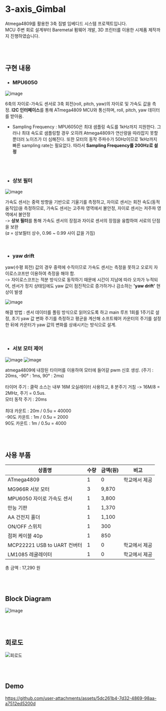 # 3-axis_Gimbal
Atmega4809를 활용한 3축 짐벌 임베디드 시스템 프로젝트입니다. <br/> MCU 주변 회로 설계부터 Baremetal 펌웨어 개발, 3D 프린터를 이용한 시제품 제작까지 진행하였습니다.

<br/><br/>

## 구현 내용

+ ### MPU6050

![image](https://github.com/user-attachments/assets/fd4315e0-d639-4202-957e-786e02ee7be6)

6축의 자이로-가속도 센서로  3축 회전(roll, pitch, yaw)의 자이로 및 가속도 값을 측정. **I2C 인터페이스**를 통해 ATmega4809 MCU와 통신하며, roll, pitch, yaw 데이터를 받아옴. 
<br/>
 + Sampling Frequency : MPU6050은 최대 샘플링 속도를 1kHz까지 지원한다. 그러나 최대 속도로 샘플링할 경우 오히려 Atmega4809가 연산량을 따라잡지 못할 뿐더러 노이즈가 더 심해진다. 또한 모터의 동작 주파수가 50Hz이므로 1kHz까지 빠른 sampling rate는 필요없다. 따라서 **Sampling Frequency를 200Hz로 설정**
   
<br/><br/>


+ ### 상보 필터

![image](https://github.com/user-attachments/assets/ff1c16ca-90d3-4cb5-97ca-b7dc2c5a5044)

가속도 센서는 중력 방향을 기반으로 기울기를 측정하고, 자이로 센서는 회전 속도(동적 움직임)을 측정하므로, 가속도 센서는 고주파 영역에서 불안정, 자이로 센서는 저주파 영역에서 불안정
<br/>
-> **상보 필터**를 통해 가속도 센서의 장점과 자이로 센서의 장점을 융합하여 서로의 단점을 보완
<br/>
(𝛼 = 상보필터 상수, 0.96 ~ 0.99 사이 값을 가짐)

</br>

+ ### yaw drift

yaw(수평 회전) 값의 경우 중력에 수직이므로 가속도 센서는 측정을 못하고 오로지 자이로스코프만 이용하여 측정을 해야 함.
<br/>
-> 자이로스코프는 적분 방식으로 동작하기 때문에 시간이 지남에 따라 오차가 누적되어, 센서가 정지 상태임에도 yaw 값이 점진적으로 증가하거나 감소하는 **'yaw drift'** 현상이 발생

![image](https://github.com/user-attachments/assets/47367b5e-fe82-440c-bfbe-1372ce9f7de5)

해결 방법 : 센서 데이터를 폴링 방식으로 읽어오도록 하고 main 루프 1회를 1주기로 설정, 초기 yaw 값 변화 주기를 측정하고 평균을 계산해 소프트웨어 카운터의 주기를 설정한 뒤에 카운터가 yaw 값의 변화를 상쇄시키는 방식으로 설계.

</br>

+ ### 서보 모터 제어
![image](https://github.com/user-attachments/assets/457815c5-239c-4ba5-ac7e-591a79d5eaa8)
![image](https://github.com/user-attachments/assets/073e4078-b112-416b-a2f7-0315df9814f5)

atmega4809에 내장된 타이머를 이용하여 모터에 들어갈 pwm 신호 생성. (주기 : 20ms, -90° : 1ms, 90° : 2ms)
<br/><br/>
타이머 주기 : 클락 소스는 내부 16M 오실레이터 사용하고, 8 분주기 거침 -> 16M/8 = 2MHz, 주기 = 0.5us.
<br/>
모터 동작 주기 : 20ms 
<br/><br/>
최대 카운트 : 20m / 0.5u = 40000
<br/>
-90도 카운트 : 1m / 0.5u = 2000
<br/>
90도 카운트 : 1m / 0.5u = 4000




<br/><br/>


## 사용 부품

| 상품명       | 수량 | 금액(원) | 비고     |
|-------------|------|--------|---------|
| ATmega4809  | 1    | 0   | 학교에서 제공    |
| MG966R 서보 모터  | 3    | 9,870      |   |
| MPU6050 자이로 가속도 센서  | 1    | 3,800      |   |
| 만능 기판  | 1    | 1,370      |   |
| AA 건전지 홀더  | 1    | 1,100      |   |
| ON/OFF 스위치  | 1    | 300     |   |
| 점퍼 케이블 40p  | 1    | 850      |   |
| MCP22221 USB to UART 컨버터  | 1    | 0      | 학교에서 제공  |
| LM1085 레귤레이터  | 1    | 0      | 학교에서 제공  |

총 금액 : 17,290 원

<br/><br/>

## Block Diagram

![Image](https://github.com/user-attachments/assets/e93b685f-9f1d-4041-94fe-b9ae50016de8)

<br/><br/>

## 회로도

![회로도](https://github.com/user-attachments/assets/56cd2202-b614-4b39-abbf-1b404bf69390)


<br/><br/>


## Demo


https://github.com/user-attachments/assets/5dc261b4-7d32-4869-98aa-a7512ed5200d

